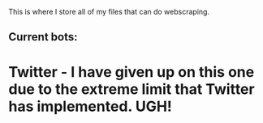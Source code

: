 This is where I store all of my files that can do webscraping. 

## **Current bots:**
 
 # **Twitter** - I have given up on this one due to the extreme limit that Twitter has implemented. UGH!
